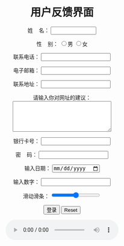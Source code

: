 <!DOCTYPE html>
<html lang="en">

<head>
	<!--<meta http-equiv="refresh" content="3;url=http://www.baidu.com">-->
	<meta charset="UTF-8">
	<meta name="viewport" content="width=device-width, initial-scale=1.0">
	<meta http-equiv="X-UA-Compatible" content="ie=edge">
	<title>表单测试</title>
	<style>
		body {
			text-align: center;
		}
	</style>
	<style type="text/css">
	body{
	background-image: url(https://timgsa.baidu.com/timg?image&quality=80&size=b9999_10000&sec=1577721265798&di=d1cf3ad1b32b6f5a79cc85d47b601dca&imgtype=0&src=http%3A%2F%2Fbpic.ooopic.com%2F16%2F57%2F16%2F16571694-aa80bc5706a31b86e1d1f42b2922b826-1.jpg);
	background-size: cover;
	background-position: center 0;
	background-repeat: no-repeat;
	}
	</style>
</head>

<body>
	<form action="11.html" method="GET">
		<h1>用户反馈界面</h1>
		<p>姓&nbsp;&nbsp;&nbsp;&nbsp;名：
			<input type="text" name="user" size="12" required maxlength="20"></p>
		<p>性&nbsp;&nbsp;&nbsp;&nbsp;别：
			<input type="radio" name="sex" value="male" />男
			<input type="radio" name="sex"  value="female" />女
		</p>
		<p>联系电话：
			<input type="number" value="number"  required minlength="11">
		</p>
		<p>电子邮箱：
			<input type="text" name="email" required="required">
		</p>
		<p>联系地址：
			<input type="text" name="address">
		</p>请输入你对网址的建议：<br>
		<textarea name="advice" cols="30" rows="5"></textarea>
		<p>银行卡号：
			<input type="number" name="userurl" required="required"></p>
		<p>密&nbsp;&nbsp;&nbsp;&nbsp;码：
			<input type="password" name="password"  required minlength="8"></p>
		<p>输入日期：
		<input type="date" required="required">
		</p>
		<p>输入数字：
		<input type="number" name="num" required="required">
		</p>
		<p>滑动滑条：
		<input type="range" name="滑条" required="required">
		</p>
		<input type="submit" value="登录">
		<input type="reset" name="清除">
		<br>
		<p><audio src="music/幻昼.mp3" controls autoplay></audio></p>
	</form>
</body>

</html>
